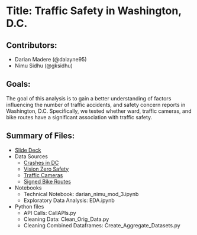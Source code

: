# Title: Traffic Safety in Washington, D.C.

## Contributors:
- Darian Madere (@dalayne95) 
- Nimu Sidhu (@gksidhu)

## Goals:
The goal of this analysis is to gain a better understanding of factors influencing the number of traffic accidents, and safety concern reports in Washington, D.C. Specifically, we tested whether ward, traffic cameras, and bike routes have a significant association with traffic safety.

## Summary of Files: 
- [Slide Deck](https://docs.google.com/presentation/d/1qSg4Fq_m1HTXrvyCTvU4qbk6bxT8BXK9W7q8cISMkuQ/edit?usp=sharing)
- Data Sources
  - [Crashes in DC](https://opendata.dc.gov/datasets/crashes-in-dc/data)
  - [Vision Zero Safety](https://opendata.dc.gov/datasets/vision-zero-safety/)
  - [Traffic Cameras](https://opendata.dc.gov/datasets/traffic-camera)
  - [Signed Bike Routes](https://opendata.dc.gov/datasets/signed-bike-routes/data)
- Notebooks 
  - Technical Notebook: darian_nimu_mod_3.ipynb
  - Exploratory Data Analysis: EDA.ipynb
- Python files 
  - API Calls: CallAPIs.py
  - Cleaning Data: Clean_Orig_Data.py
  - Cleaning Combined Dataframes: Create_Aggregate_Datasets.py
